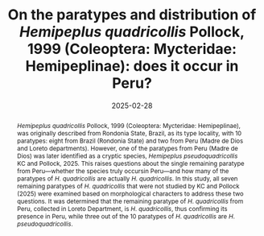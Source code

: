---
title: 'On the paratypes and distribution of <i>Hemipeplus quadricollis</i> Pollock, 1999 (Coleoptera: Mycteridae: Hemipeplinae): does it occur in Peru?'
date: '2025-02-28'
doi: ''
journal: Insecta Mundi
issue: '1106'
pagination: '1–7'
zoobank: 'urn:lsid:zoobank.org:pub:422C21B6-7701-4DC0-90C9-86DBCAD03B10'
authors:
  - first_name: 'K. C.'
    last_name: 'Snaja'
    affiliation: 'Florida State Collection of Arthropods, Florida Department of Agriculture and Consumer Services P.O. Box 147100, Gainesville, FL 32614-7100, USA'
    email: 'Sajankc143@gmail.com'
    orcid: 'https://orcid.org/0000-0002-2749-0738'

download: ''

supplementary:

keywords: 
  - Cryptic species
  - new records
  - palm beetles
  - sympatry

categories:
  - Coleoptera
  - Mycteridae
  - Hemipeplinae
  
references:
  - authors: Grouvelle A.
    year: 1896
    title: 'Nitidulides, Colydiides, Cucujides et Parnides recoltes par M. E. Gounelle au Bresil et autres Clavicornes d’Amerique. Annales de la Societe Entomologique de France 65'
    pages: 177–216
    doi: 
    url: 
    access: 

  - authors: ICZN [International Commission on Zoological Nomenclature].
    year: 1999
    title: 'International code of zoological nomenclature. Fourth edition. International Trust for Zoological Nomenclature; London'
    pages: 306 p
    doi: 
    url: 
    access: 

  - authors: KC S, Pollock DA.
    year: 2025
    title: 'Review of the Hemipeplinae (Coleoptera: Mycteridae) fauna of the world with descriptions of twenty-nine new species. Zootaxa 5574(1)'
    pages: 1–140
    doi: 
    url: 
    access: 

  - authors: Pollock DA.
    year: 1999
    title: 'Review of the New World Hemipeplinae (Coleoptera: Mycteridae) with descriptions of ten new species. Entomologica Scandinavica 30(1)'
    pages: 47–73
    doi: 
    url: 
    access:
 
abstract: '<i>Hemipeplus quadricollis </i>Pollock, 1999 (Coleoptera: Mycteridae: Hemipeplinae), was originally described from Rondonia State, Brazil, as its type locality, with 10 paratypes: eight from Brazil (Rondonia State) and two from Peru (Madre de Dios and Loreto departments). However, one of the paratypes from Peru (Madre de Dios) was later identified as a cryptic species, <i>Hemipeplus pseudoquadricollis </i>KC and Pollock, 2025. This raises questions about the single remaining paratype from Peru—whether the species truly occursin Peru—and how many of the paratypes of <i>H. quadricollis </i>are actually <i>H. quadricollis</i>. In this study, all seven remaining paratypes of <i>H. quadricollis </i>that were not studied by KC and Pollock (2025) were examined based on morphological characters to address these two questions. It was determined that the remaining paratype of <I>H</I>. <i>quadricollis </i>from Peru, collected in Loreto Department, is <I>H</I>. <i>quadricollis</i>, thus confirming its presence in Peru, while three out of the 10 paratypes of <I>H</I>. <i>quadricollis </i>are <I>H</I>. <i>pseudoquadricollis</i>.'

---